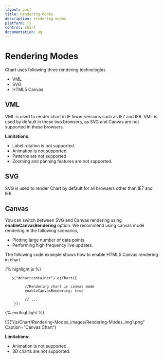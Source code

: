 ```yaml
---
layout: post
title: Rendering-Modes
description: rendering modes                    
platform: js
control: Chart
documentation: ug
---
```


# Rendering Modes

Chart uses following three rendering technologies

   * VML
   * SVG
   * HTML5 Canvas

## VML

VML is used to render chart in IE lower versions such as IE7 and IE8. VML is used by default in these two browsers, as SVG and Canvas are not supported in these browsers.

**Limitations:**

* Label rotation is not supported.
* Animation is not supported.
* Patterns are not supported.
* Zooming and panning features are not supported.

## SVG

SVG is used to render Chart by default for all browsers other than IE7 and IE8.

## Canvas

You can switch between SVG and Canvas rendering using **enableCanvasRendering** option. We recommend using canvas mode rendering in the following scenarios,

* Plotting large number of data points.
* Performing high frequency live updates.
 
The following code example shows how to enable HTML5 Canvas rendering in chart.


{% highlight js %}


       $("#chartcontainer").ejChart({
                    
             //Rendering chart in canvas mode
             enableCanvasRendering: true
             
             // ...
        });


{% endhighlight %}

![]("/js/Chart/Rendering-Modes_images/Rendering-Modes_img1.png" Caption="Canvas Chart")

**Limitations:**
  
* Animation is not supported.
* 3D charts are not supported.



